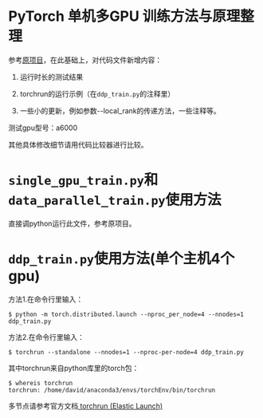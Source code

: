 # PyTorch 单机多GPU 训练方法与原理整理

参考[原项目](https://github.com/jia-zhuang/pytorch-multi-gpu-training)，在此基础上，对代码文件新增内容：

1. 运行时长的测试结果

2. torchrun的运行示例（在`ddp_train.py`的注释里）

3. 一些小的更新，例如参数--local_rank的传递方法，一些注释等。

测试gpu型号：a6000

其他具体修改细节请用代码比较器进行比较。


# `single_gpu_train.py`和`data_parallel_train.py`使用方法
直接调python运行此文件，参考原项目。

# `ddp_train.py`使用方法(单个主机4个gpu)

方法1.在命令行里输入：

```
$ python -m torch.distributed.launch --nproc_per_node=4 --nnodes=1 ddp_train.py 
```

方法2.在命令行里输入：

```
$ torchrun --standalone --nnodes=1 --nproc-per-node=4 ddp_train.py 
```

其中torchrun来自python库里的torch包：

```
$ whereis torchrun
torchrun: /home/david/anaconda3/envs/torchEnv/bin/torchrun
```

多节点请参考官方文档[ torchrun (Elastic Launch)](https://docs.pytorch.org/docs/stable/elastic/run.html)
